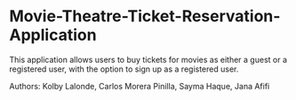 # Movie-Theatre-Ticket-Reservation-Application
This application allows users to buy tickets for movies as either a guest or a registered user, with the option to sign up as a registered user.

Authors: Kolby Lalonde, Carlos Morera Pinilla, Sayma Haque, Jana Afifi
